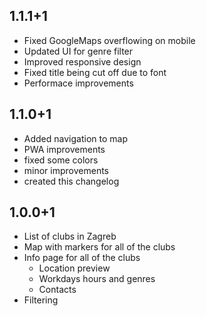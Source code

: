 ## 1.1.1+1

- Fixed GoogleMaps overflowing on mobile
- Updated UI for genre filter
- Improved responsive design
- Fixed title being cut off due to font
- Performace improvements

## 1.1.0+1

- Added navigation to map
- PWA improvements
- fixed some colors
- minor improvements
- created this changelog

## 1.0.0+1

- List of clubs in Zagreb
- Map with markers for all of the clubs
- Info page for all of the clubs
  - Location preview
  - Workdays hours and genres
  - Contacts
- Filtering